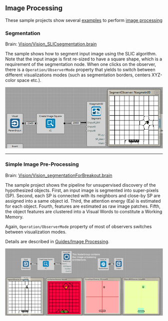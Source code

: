 ## Image Processing

These sample projects show several [examples](https://github.com/GoodAI/BrainSimulatorSampleProjects/tree/master/Vision) to perform [image processing](../guides/improc.md)

### Segmentation
Brain: [Vision/Vision_SLICsegmentation.brain](https://github.com/GoodAI/BrainSimulatorSampleProjects/blob/master/Vision/Vision_SLICsegmentation.brain)

The sample shows how to segment input image using the SLIC algorithm. Note that the input image is first re-sized to have a square shape, which is a requirement of the segmentation node. When one clicks on the observer, there is a `Operation/ObserverMode` property that yields to switch between different visualizations modes (such as segmentation borders, centers XYZ-color space etc.).

![](../img/vision_ex_SLIC.PNG)

---

### Simple Image Pre-Processing

Brain: [Vision/Vision_segmentationForBreakout.brain](https://github.com/GoodAI/BrainSimulatorSampleProjects/blob/master/Vision/Vision_segmentationForBreakout.brain)

The sample project shows the pipeline for unsupervised discovery of the hypothesized objects. First, an input image is segmented into super-pixels (SP). Second, each SP is connected with its neighbors and close-by SP are assigned into a same object id. Third, the attention energy (Ea) is estimated for each object. Fourth, features are estimated as raw image patches. Fifth, the object features are clustered into a Visual Words to constitute a Working Memory.

Again, `Operation/ObserverMode` property of most of observers switches between visualization modes.

Details are described in [Guides/Image Processing](../guides/improc.md).

![](../img/vision_ex_pong.PNG)
